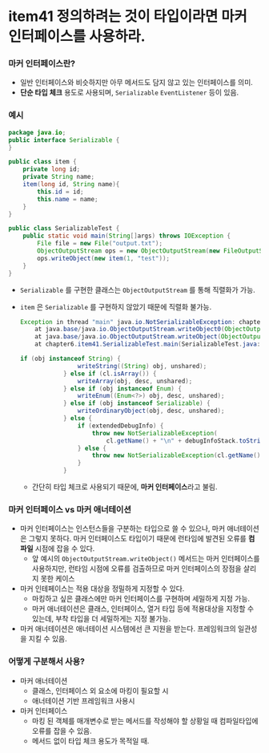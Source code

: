 # item41 정의하려는 것이 타입이라면 마커 인터페이스를 사용하라.

### 마커 인터페이스란?

- 일반 인터페이스와 비슷하지만 아무 메서드도 담지 않고 있는 인터페이스를 의미.
- **단순 타입 체크** 용도로 사용되며, `Serializable` `EventListener` 등이 있음.

### 예시

```java
package java.io;
public interface Serializable {
}
```

```java
public class item {
    private long id;
    private String name;
    item(long id, String name){
        this.id = id;
        this.name = name;
    }
}
```

```java
public class SerializableTest {
    public static void main(String[]args) throws IOException {
        File file = new File("output.txt");
        ObjectOutputStream ops = new ObjectOutputStream(new FileOutputStream(file));
        ops.writeObject(new item(1, "test"));
    }
}
```

- `Serializable` 를 구현한 클래스는  `ObjectOutputStream` 를 통해 직렬화가 가능.
- `item` 은 `Serializable` 를 구현하지 않았기 때문에 직렬화 불가능.

    ```java
    Exception in thread "main" java.io.NotSerializableException: chapter6.item41.item
    	at java.base/java.io.ObjectOutputStream.writeObject0(ObjectOutputStream.java:1196)
    	at java.base/java.io.ObjectOutputStream.writeObject(ObjectOutputStream.java:355)
    	at chapter6.item41.SerializableTest.main(SerializableTest.java:12)
    ```

    ```java
    if (obj instanceof String) {
                    writeString((String) obj, unshared);
                } else if (cl.isArray()) {
                    writeArray(obj, desc, unshared);
                } else if (obj instanceof Enum) {
                    writeEnum((Enum<?>) obj, desc, unshared);
                } else if (obj instanceof Serializable) {
                    writeOrdinaryObject(obj, desc, unshared);
                } else {
                    if (extendedDebugInfo) {
                        throw new NotSerializableException(
                            cl.getName() + "\n" + debugInfoStack.toString());
                    } else {
                        throw new NotSerializableException(cl.getName());
                    }
                }
    ```

  - 간단히 타입 체크로 사용되기 때문에, **마커 인터페이스**라고 불림.


### 마커 인터페이스 vs 마커 애너테이션

- 마커 인터페이스는 인스턴스들을 구분하는 타입으로 쓸 수 있으나, 마커 애너테이션은 그렇지 못하다.
  마커 인터페이스도 타입이기 때문에 런타임에 발견된 오류를 **컴파일** 시점에 잡을 수 있다.
  - 앞 예시의 `ObjectOutputStream.writeObject()` 메서드는 마커 인터페이스를 사용하지만, 런타임 시점에 오류를 검출하므로 마커 인터페이스의 장점을 살리지 못한 케이스
- 마커 인테페이스는 적용 대상을 정밀하게 지정할 수 있다.
  - 마킹하고 싶은 클래스에만 마커 인터페이스를 구현하며 세밀하게 지정 가능.
  - 마커 애너테이션은 클래스, 인터페이스, 열거 타입 등에 적용대상을 지정할 수 있는데, 부착 타입을 더 세밀하게는 지정 불가능.
- 마커 애너테이션은 애너테이션 시스템에선 큰 지원을 받는다. 프레임워크의 일관성을 지킬 수 있음.

### 어떻게 구분해서 사용?

- 마커 애너테이션
  - 클래스, 인터페이스 외 요소에 마킹이 필요할 시
  - 애너테이션 기반 프레임워크 사용시
- 마커 인터페이스
  - 마킹 된 객체를 매개변수로 받는 메서드를 작성해야 할 상황일 때
    컴파일타입에 오류를 잡을 수 있음.
  - 메서드 없이 타입 체크 용도가 목적일 때.